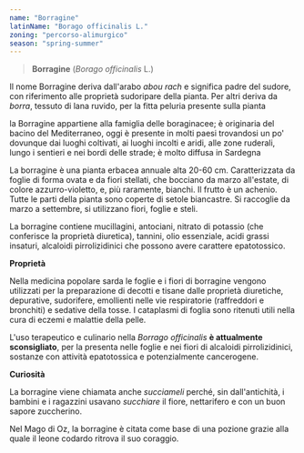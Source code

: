 ```yaml
---
name: "Borragine"
latinName: "Borago officinalis L."
zoning: "percorso-alimurgico"
season: "spring-summer"
---
```


> **Borragine** (*Borago officinalis* L.)

Il nome Borragine deriva dall'arabo *abou rach* e significa padre del
sudore, con riferimento alle proprietà sudoripare della pianta. Per
altri deriva da *borra*, tessuto di lana ruvido, per la fitta peluria
presente sulla pianta

la Borragine appartiene alla famiglia delle boraginacee; è originaria
del bacino del Mediterraneo, oggi è presente in molti paesi trovandosi
un po' dovunque dai luoghi coltivati, ai luoghi incolti e aridi, alle
zone ruderali, lungo i sentieri e nei bordi delle strade; è molto
diffusa in Sardegna

La borragine è una pianta erbacea annuale alta 20-60 cm. Caratterizzata
da foglie di forma ovata e da fiori stellati, che bocciano da marzo
all'estate, di colore azzurro-violetto, e, più raramente, bianchi. Il
frutto è un achenio. Tutte le parti della pianta sono coperte di setole
biancastre. Si raccoglie da marzo a settembre, si utilizzano fiori,
foglie e steli.

La borragine contiene mucillagini, antociani, nitrato di potassio (che
conferisce la proprietà diuretica), tannini, olio essenziale, acidi
grassi insaturi, alcaloidi pirrolizidinici che possono avere carattere
epatotossico.

**Proprietà**

Nella medicina popolare sarda le foglie e i fiori di borragine vengono
utilizzati per la preparazione di decotti e tisane dalle proprietà
diuretiche, depurative, sudorifere, emollienti nelle vie respiratorie
(raffreddori e bronchiti) e sedative della tosse. I cataplasmi di foglia
sono ritenuti utili nella cura di eczemi e malattie della pelle.

L'uso terapeutico e culinario nella *Borrago officinalis* **è
attualmente sconsigliato**, per la presenta nelle foglie e nei fiori di
alcaloidi pirrolizidinici, sostanze con attività epatotossica e
potenzialmente cancerogene.

**Curiosità**

La borragine viene chiamata anche *succiameli* perché, sin
dall'antichità, i bambini e i ragazzini usavano *succhiare* il fiore,
nettarifero e con un buon sapore zuccherino.

Nel Mago di Oz, la borragine è citata come base di una pozione grazie
alla quale il leone codardo ritrova il suo coraggio.
